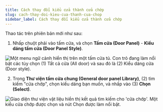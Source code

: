 ```yaml
---
title: Cách thay đổi kiểu cửa thành cửa chớp
slug: cach-thay-doi-kieu-cua-thanh-cua-chop
sidebar_label: Cách thay đổi kiểu cửa thành cửa chớp
---
```


Thao tác trên phiên bản mới như sau:

1. Nhấp chuột phải vào tấm cửa, và chọn **Tấm cửa (Door Panel)** - **Kiểu dáng tấm cửa (Door Panel Style)**.

![Một menu ngữ cảnh hiển thị trên một tấm cửa tủ. Con trỏ đang làm nổi bật các tùy chọn (1) Tất cả cửa (All door) và sau đó là (2) Kiểu dáng cửa (Door style).](https://storage.googleapis.com/jegavn_kb/images/be6f9f5d-c4ec-4fea-a1ab-a95ead20b1d0.png)

2. Trong **Thư viện tấm cửa chung (General door panel Library)**, (2) tìm kiếm "cửa chớp", chọn kiểu dáng bạn muốn, và nhấp vào (3) **Chọn (Select)**.

![Giao diện thư viện vật liệu hiển thị kết quả tìm kiếm cho 'cửa chớp'. Một kiểu cửa chớp được chọn và nút Chọn được làm nổi bật.](https://storage.googleapis.com/jegavn_kb/images/2c529b07-4453-49c4-b2e9-1cd9c6e96eba.png)